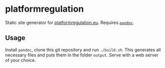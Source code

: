 # platformregulation

Static site generator for [platformregulation.eu](https://platformregulation.eu). Requires [`pandoc`](https://pandoc.org).

## Usage

Install `pandoc`, clone this git repository and run `./build.sh`. This generates all necessary files and puts them in the folder `output`. Serve with a web server of your choice.

